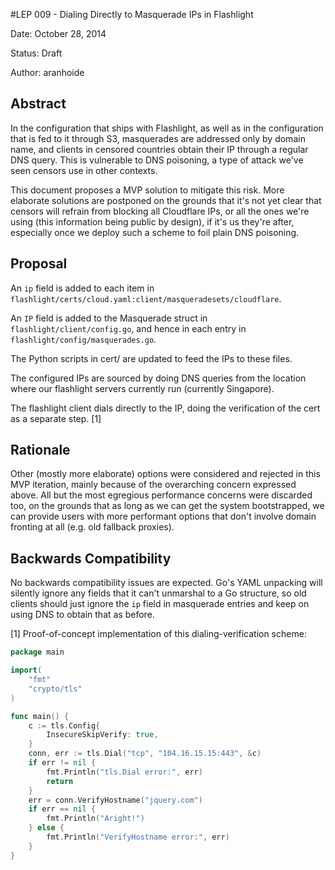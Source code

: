 #LEP 009 - Dialing Directly to Masquerade IPs in Flashlight

Date:   October 28, 2014

Status: Draft

Author: aranhoide

## Abstract

In the configuration that ships with Flashlight, as well as in the
configuration that is fed to it through S3, masquerades are addressed only by
domain name, and clients in censored countries obtain their IP through a regular DNS query.  This is vulnerable to DNS poisoning, a type of attack we've seen censors use in other contexts.

This document proposes a MVP solution to mitigate this risk.  More elaborate
solutions are postponed on the grounds that it's not yet clear that censors will refrain from blocking all Cloudflare IPs, or all the ones we're using (this information being public by design), if it's us they're after, especially once we deploy such a scheme to foil plain DNS poisoning.

## Proposal

An `ip` field is added to each item in `flashlight/certs/cloud.yaml:client/masqueradesets/cloudflare`.

An `IP` field is added to the Masquerade struct in
`flashlight/client/config.go`, and hence in each entry in
`flashlight/config/masquerades.go`.

The Python scripts in cert/ are updated to feed the IPs to these files.

The configured IPs are sourced by doing DNS queries from the location where our flashlight servers currently run (currently Singapore).

The flashlight client dials directly to the IP, doing the verification of the
cert as a separate step. [1]

## Rationale

Other (mostly more elaborate) options were considered and rejected in this
MVP iteration, mainly because of the overarching concern expressed above.  All
but the most egregious performance concerns were discarded too, on the grounds
that as long as we can get the system bootstrapped, we can provide users with
more performant options that don't involve domain fronting at all (e.g. old
fallback proxies).

## Backwards Compatibility

No backwards compatibility issues are expected.  Go's YAML unpacking will
silently ignore any fields that it can't unmarshal to a Go structure, so old clients should just ignore the `ip` field in masquerade entries and keep on using DNS to obtain that as before.


[1] Proof-of-concept implementation of this dialing-verification scheme:

```go
package main

import(
    "fmt"
    "crypto/tls"
)

func main() {
    c := tls.Config{
        InsecureSkipVerify: true,
    }
    conn, err := tls.Dial("tcp", "104.16.15.15:443", &c)
    if err != nil {
        fmt.Println("tls.Dial error:", err)
        return
    }
    err = conn.VerifyHostname("jquery.com")
    if err == nil {
        fmt.Println("Aright!")
    } else {
        fmt.Println("VerifyHostname error:", err)
    }
}
```

